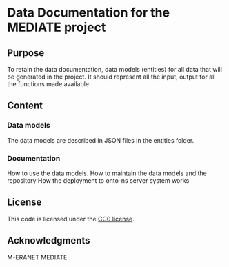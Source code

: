 # Data Documentation for the MEDIATE project

## Purpose

To retain the data documentation, data models (entities) for all data that will be generated in the project.
It should represent all the input, output for all the functions made available.

## Content

### Data models

The data models are described in JSON files in the entities folder.

### Documentation

How to use the data models.
How to maintain the data models and the repository
How the deployment to onto-ns server system works

## License

This code is licensed under the [CC0 license](LICENSE).

## Acknowledgments

M-ERANET MEDIATE
